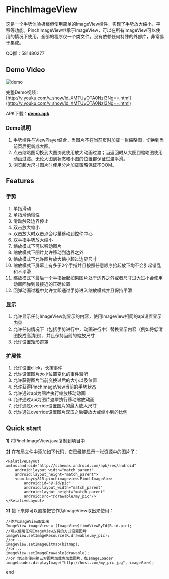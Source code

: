 # PinchImageView

这是一个手势体验极棒但使用简单的ImageView控件，实现了手势放大缩小，平移等功能。PinchImageView继承于ImageView，可以在所有ImageView可以使用的情况下使用。全部的程序仅一个类文件，没有依赖任何特殊的外部库，非常易于集成。

QQ群：581480277

## Demo Video

![demo](demo/demo.gif)

完整Demo视频：[http://v.youku.com/v_show/id_XMTUyOTA0NzI3Ng==.html](http://v.youku.com/v_show/id_XMTUyOTA0NzI3Ng==.html)

APK下载：**[demo.apk](demo/demo.apk)**

### Demo说明

1. 手势控件与ViewPlayer结合，当图片不在当前页时加载一张缩略图，切换到当前页后更新成大图。
2. 点击缩略图切换到大图浏览使用放大动画过渡；当返回时从大图到缩略图使用动画过渡。无论大图到状态和小图的位置都保证过渡平滑。
3. 浏览超大尺寸图片时使用分片加载策略保证不OOM。

## Features

### 手势

1. 单指滑动
2. 单指滑动惯性
3. 滑动触及边界停止
4. 双击放大缩小
5. 双击放大时双击点会尽量移动到控件中心
6. 双手指手势放大缩小
7. 缩放模式下可以移动图片
8. 缩放模式下图片允许移动到边界之外
9. 缩放模式下允许图片放大缩小超过边界尺寸
10. 缩放模式下屏幕上有多于2个手指并且按照任意顺序抬起放下均不会引起错乱和不平滑
11. 缩放模式下最后一个手指抬起如果图片处于边界之外或者尺寸过大过小会使用动画回弹到最接近的正确位置
12. 回弹动画过程中允许立即通过手势进入缩放模式并且保持平滑

### 显示

1. 允许显示任何ImageView能显示的内容，使用ImageView相同的api设置显示内容
2. 允许任何情况下（包括手势进行中，动画进行中）替换显示内容（例如将低清图换成高清图），并且保持当前的缩放尺寸
3. 允许设置矩形遮罩

### 扩展性

1. 允许设置click，长按事件
2. 允许设置图片大小位置变化的事件监听
3. 允许获得图片当前变换过后的大小以及位置
4. 允许获得PinchImageView当前的手势状态
5. 允许通过api为图片执行缩放移动动画
6. 允许通过api为图片遮罩执行移动缩放动画
7. 允许通过override设置图片的最大放大尺寸
8. 允许通过override设置图片双击之后要放大或缩小到的比例

## Quick start

**1)** 将PinchImageView.java复制到项目中

**2)** 在布局文件中添加如下代码，它已经能显示一张资源中的图片了：

    <RelativeLayout xmlns:android="http://schemas.android.com/apk/res/android"
        android:layout_width="match_parent"
        android:layout_height="match_parent">
        <com.boycy815.pinchimageview.PinchImageView
            android:id="@+id/pic"
            android:layout_width="match_parent"
            android:layout_height="match_parent"
            android:src="@drawable/my_pic"/>
    </RelativeLayout>

**2)** 接下来你可以直接把它作为ImageView取出来使用：

    //作为ImageView取出来
    ImageView imageView = (ImageView)findViewById(R.id.pic);
    //可以使用任何ImageView支持的方式设置图片
    imageView.setImageResource(R.drawable.my_pic);
    //or...
    imageView.setImageBitmap(bitmap);
    //or...
    imageView.setImageDrawable(drawable);
    //or 你还能使用第三方图片加载库加载图片，如ImageLoader
    imageLoader.displayImage("http://host.com/my_pic.jpg", imageView);

end
